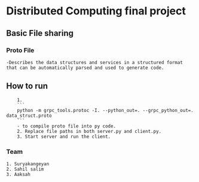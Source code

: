 # Distributed Computing final project 

## Basic File sharing
### Proto File
    -Describes the data structures and services in a structured format that can be automatically parsed and used to generate code.
## How to run
        1. 
        ```
        python -m grpc_tools.protoc -I. --python_out=. --grpc_python_out=. data_struct.proto
        ```  
        - to compile proto file into py code.
        2. Replace file paths in both server.py and client.py.
        3. Start server and run the client.

        
        
### Team
    1. Suryakangeyan
    2. Sahil salim
    3. Aaksah 
